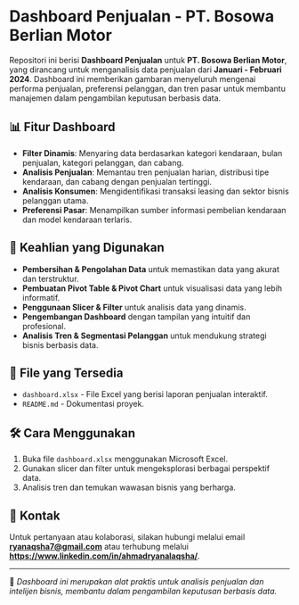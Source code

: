 # Dashboard Penjualan - PT. Bosowa Berlian Motor

Repositori ini berisi **Dashboard Penjualan** untuk **PT. Bosowa Berlian Motor**, yang dirancang untuk menganalisis data penjualan dari **Januari - Februari 2024**. Dashboard ini memberikan gambaran menyeluruh mengenai performa penjualan, preferensi pelanggan, dan tren pasar untuk membantu manajemen dalam pengambilan keputusan berbasis data.

## 📊 Fitur Dashboard
- **Filter Dinamis**: Menyaring data berdasarkan kategori kendaraan, bulan penjualan, kategori pelanggan, dan cabang.
- **Analisis Penjualan**: Memantau tren penjualan harian, distribusi tipe kendaraan, dan cabang dengan penjualan tertinggi.
- **Analisis Konsumen**: Mengidentifikasi transaksi leasing dan sektor bisnis pelanggan utama.
- **Preferensi Pasar**: Menampilkan sumber informasi pembelian kendaraan dan model kendaraan terlaris.

## 🚀 Keahlian yang Digunakan
- **Pembersihan & Pengolahan Data** untuk memastikan data yang akurat dan terstruktur.
- **Pembuatan Pivot Table & Pivot Chart** untuk visualisasi data yang lebih informatif.
- **Penggunaan Slicer & Filter** untuk analisis data yang dinamis.
- **Pengembangan Dashboard** dengan tampilan yang intuitif dan profesional.
- **Analisis Tren & Segmentasi Pelanggan** untuk mendukung strategi bisnis berbasis data.

## 📂 File yang Tersedia
- `dashboard.xlsx` - File Excel yang berisi laporan penjualan interaktif.
- `README.md` - Dokumentasi proyek.

## 🛠 Cara Menggunakan
1. Buka file `dashboard.xlsx` menggunakan Microsoft Excel.
2. Gunakan slicer dan filter untuk mengeksplorasi berbagai perspektif data.
3. Analisis tren dan temukan wawasan bisnis yang berharga.

## 📩 Kontak
Untuk pertanyaan atau kolaborasi, silakan hubungi melalui email **ryanaqsha7@gmail.com** atau terhubung melalui **https://www.linkedin.com/in/ahmadryanalaqsha/**.

---

🎯 *Dashboard ini merupakan alat praktis untuk analisis penjualan dan intelijen bisnis, membantu dalam pengambilan keputusan berbasis data.*
